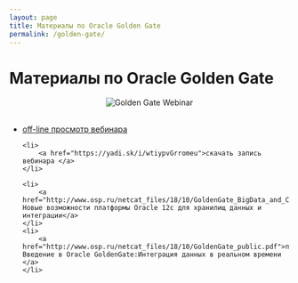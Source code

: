 ```yaml
---
layout: page
title: Материалы по Oracle Golden Gate
permalink: /golden-gate/
---
```


# Материалы по Oracle Golden Gate


<div align="center">
    <img src="http://storage6.static.itmages.ru/i/16/0519/h_1463644464_6960201_7e3bf26e66.png" border="0" alt="Golden Gate Webinar">
</div>

<br/>


<ul>
    <li>
        <a href="https://www.youtube.com/watch?v=nv3Ccs-_4vo">off-line просмотр вебинара </a>
    </li>

    <li>
        <a href="https://yadi.sk/i/wtiypvGrromeu">скачать запись вебинара </a>
    </li>

    <li>
        <a href="http://www.osp.ru/netcat_files/18/10/GoldenGate_BigData_and_Cloud_public.pdf">презентация: Новые возможности платформы Oracle 12c для хранилищ данных и интеграции</a>
    </li>
    <li>
        <a href="http://www.osp.ru/netcat_files/18/10/GoldenGate_public.pdf">презентация: Введение в Oracle GoldenGate:Интеграция данных в реальном времени </a>
    </li>
</ul>
